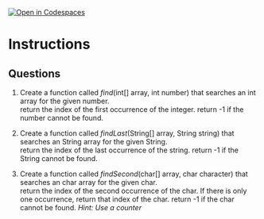 [![Open in Codespaces](https://classroom.github.com/assets/launch-codespace-2972f46106e565e64193e422d61a12cf1da4916b45550586e14ef0a7c637dd04.svg)](https://classroom.github.com/open-in-codespaces?assignment_repo_id=18935380)
# Instructions  

  ## Questions

1. Create a function called _find_(int[] array, int number) that searches an int array for the given number.</br>
return the index of the first occurrence of the integer. return -1 if the number cannot be found.</br>

2. Create a function called _findLast_(String[] array, String string) that searches an String array for the given String.</br>
return the index of the last occurrence of the string. return -1 if the String cannot be found.</br>

3. Create a function called _findSecond_(char[] array, char character) that searches an char array for the given char.</br>
return the index of the second occurrence of the char.  If there is only one occurrence, return that index of the char.  return -1 if the char cannot be found.  _Hint: Use a counter_</br>
